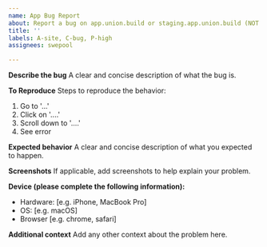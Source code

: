 ```yaml
---
name: App Bug Report
about: Report a bug on app.union.build or staging.app.union.build (NOT union.build)
title: ''
labels: A-site, C-bug, P-high
assignees: swepool

---
```


**Describe the bug**
A clear and concise description of what the bug is.

**To Reproduce**
Steps to reproduce the behavior:
1. Go to '...'
2. Click on '....'
3. Scroll down to '....'
4. See error

**Expected behavior**
A clear and concise description of what you expected to happen.

**Screenshots**
If applicable, add screenshots to help explain your problem.

**Device (please complete the following information):**
 - Hardware: [e.g. iPhone, MacBook Pro]
 - OS: [e.g. macOS]
 - Browser [e.g. chrome, safari]

**Additional context**
Add any other context about the problem here.
